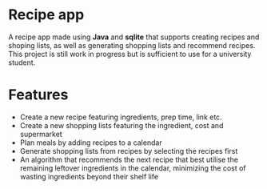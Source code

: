# Recipe app
A recipe app made using **Java** and **sqlite** that supports creating recipes and shoping lists, as well as generating shopping lists and recommend recipes. This project is still work in progress but is sufficient to use for a university student.

# Features
- Create a new recipe featuring ingredients, prep time, link etc.
- Create a new shopping lists featuring the ingredient, cost and supermarket
- Plan meals by adding recipes to a calendar
- Generate shopping lists from recipes by selecting the recipes first
- An algorithm that recommends the next recipe that best utilise the remaining leftover ingredients in the calendar, minimizing the cost of wasting ingredients beyond their shelf life
